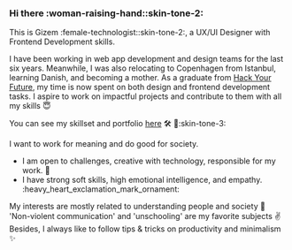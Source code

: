 ### Hi there :woman-raising-hand::skin-tone-2:

This is Gizem :female-technologist::skin-tone-2:, a UX/UI Designer with Frontend Development skills.

I have been working in web app development and design teams for the last six years. Meanwhile, I was also relocating to Copenhagen from Istanbul, learning Danish, and becoming a mother. As a graduate from [Hack Your Future](https://github.com/HackYourFuture-CPH/), my time is now spent on both design and frontend development tasks. I aspire to work on impactful projects and contribute to them with all my skills 😇

You can see my skillset and portfolio [here](https://www.notion.so/Gizem-Candemir-9ac486303ec5497c8e6cb5ecc21551d4) :hammer_and_wrench: :nail_care::skin-tone-3:

I want to work for meaning and do good for society.
- I am open to challenges, creative with technology, responsible for my work. :muscle:
- I have strong soft skills, high emotional intelligence, and empathy. :heavy_heart_exclamation_mark_ornament:

My interests are mostly related to understanding people and society 💭
'Non-violent communication' and 'unschooling' are my favorite subjects :v:
Besides, I always like to follow tips & tricks on productivity and minimalism ✨ 

<!--
**gizemcandemir/GizemCandemir** is a ✨ _special_ ✨ repository because its `README.md` (this file) appears on your GitHub profile.

Here are some ideas to get you started:

- 🔭 I’m currently working on ...
- 🌱 I’m currently learning ...
- 👯 I’m looking to collaborate on ...
- 🤔 I’m looking for help with ...
- 💬 Ask me about ...
- 📫 How to reach me: ...
- 😄 Pronouns: ...
- ⚡ Fun fact: ...
-->
